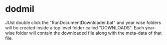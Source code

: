dodmil
======
JUst double click the "RunDocumentDownloader.bat" and year wise folders will be created inside a top level folder called "DOWNLOADS". Each year-wise folder will contain the downloaded file along with the meta-data of that file.

